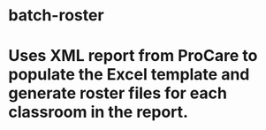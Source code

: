 # batch-roster
# Uses XML report from ProCare to populate the Excel template and generate roster files for each classroom in the report.
